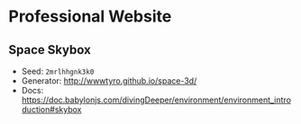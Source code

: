 # Professional Website

## Space Skybox

-   Seed: `2mrlhhgnk3k0`
-   Generator: http://wwwtyro.github.io/space-3d/
-   Docs: https://doc.babylonjs.com/divingDeeper/environment/environment_introduction#skybox
